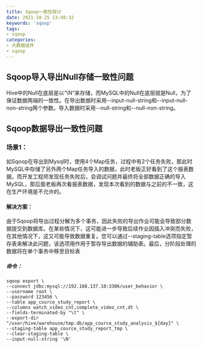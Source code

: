 ```yaml
---
title: Sqoop一致性探讨
date: 2021-10-25 13:49:32
keywords: 'sqoop'
tags:
- sqoop
categories:
- 大数据组件
- sqoop
---
```

## Sqoop导入导出Null存储一致性问题
Hive中的Null在底层是以“\N”来存储，而MySQL中的Null在底层就是Null，为了保证数据两端的一致性。在导出数据时采用--input-null-string和--input-null-non-string两个参数。导入数据时采用--null-string和--null-non-string。
## Sqoop数据导出一致性问题
### 场景1：
如Sqoop在导出到Mysql时，使用4个Map任务，过程中有2个任务失败，那此时MySQL中存储了另外两个Map任务导入的数据，此时老板正好看到了这个报表数据。而开发工程师发现任务失败后，会调试问题并最终将全部数据正确的导入MySQL，那后面老板再次看报表数据，发现本次看到的数据与之前的不一致，这在生产环境是不允许的。

#### 解决方案：
由于Sqoop将导出过程分解为多个事务，因此失败的导出作业可能会导致部分数据提交到数据库。在某些情况下，这可能进一步导致后续作业因插入冲突而失败，在其他情况下，这又可能导致数据重复。您可以通过--staging-table选项指定暂存表来解决此问题，该选项用作用于暂存导出数据的辅助表。最后，分阶段处理的数据将在单个事务中移至目标表
##### 命令：
```shell
sqoop export \
--connect jdbc:mysql://192.168.137.10:3306/user_behavior \
--username root \
--password 123456 \
--table app_cource_study_report \
--columns watch_video_cnt,complete_video_cnt,dt \
--fields-terminated-by "\t" \
--export-dir "/user/hive/warehouse/tmp.db/app_cource_study_analysis_${day}" \
--staging-table app_cource_study_report_tmp \
--clear-staging-table \
--input-null-string '\N'
```


